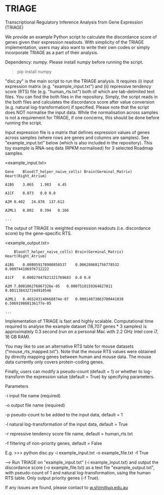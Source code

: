 # TRIAGE
Transcriptional Regulatory Inference Analysis from Gene Expression (TRIAGE)

We provide an example Python script to calculate the discordance score of genes given their expression readouts. With simplicity of the TRIAGE implementation, users may also want to write their own codes or simply incorporate TRIAGE as a part of their analysis.

Dependency: numpy. Please install numpy before running the script. 

> pip install numpy

"disc.py" is the main script to run the TRIAGE analysis. It requires (i) input expression matrix (e.g. "example_input.txt") and (ii) repressive tendency score (RTS) file (e.g. "human_rts.txt") both of which are tab-delimited text files. You can find the both files in the repository. Simply, the script reads in the both files and calculates the discordance score after value conversion (e.g. natural log-transformation) if specified. Please note that the script does NOT normalise the input data. While the normalisation across samples is not a requirement for TRIAGE, if one concerns, this should be done before running the script.

Input expression file is a matrix that defines expression values of genes across samples (where rows are genes and columns are samples). See "example_input.txt" below (which is also included in the repository). This toy example is RNA-seq data (RPKM normalised) for 3 selected Roadmap samples.  

<example_input.txt>

	Gene	Blood(T_helper_naive_cells)	Brain(Germinal_Matrix)	Heart(Right_Atrium) 

	A1BG	3.065	1.983	4.45 

	A1CF	0.073	0.0	0.0 

	A2M	0.402	24.878	137.612 

	A2ML1	0.002	0.394	0.166 

	...

The output of TRIAGE is weighted expression readouts (i.e. discordance score) by the gene-specific RTS. 


<example_output.txt> 

		Blood(T_helper_naive_cells)	Brain(Germinal_Matrix)	Heart(Right_Atrium) 
  
	A1BG	0.008059178900858537	0.006280681756778532	0.009744106976712222 

	A1CF	0.00027847821321769683	0.0	0.0 

	A2M	7.800106276867326e-05	0.0007510159364827811	0.0011384327244910546 

	A2ML1	8.465243140668874e-07	0.00014073863700441038	6.506919860136177e-05 

	...

Implementation of TRIAGE is fast and highly scalable. Computational time required to analyse the example dataset (18,707 genes * 3 samples) is approximately 0.3 second (run on a personal Mac with 2.2 GHz Intel core i7, 16 GB RAM). 

You may like to use an alternative RTS table for mouse datasets ("mouse_rts_mapped.txt"). Note that the mouse RTS values were obtained by directly mapping genes between human and mouse data. The mouse data currently only covers protein-coding genes.

Finally, users can modify a pseudo-count (default = 1) or whether to log-transform the expression value (default = True) by specifying parameters.

Parameters

  -i input file name (required) 
  
  -o output file name (required) 
  
  -p pseudo-count to be added to the input data, default = 1 
  
  -l natural log-transformation of the input data, default = True 
  
  -r repressive tendency score file name, default = human_rts.txt
  
  -f filtering of non-priority genes, default = False
  
  
  E.g. >>> python disc.py -i example_input.txt -o example_file.txt -f True
  
  --> Run TRIAGE on "example_input.txt" (-i example_input.txt) and output the discordance score (-o example_file.txt) as a text file "example_output.txt", with pseudo-count of 1 and natural log-transformation, using the human RTS table. Only output priority genes (-f True). 

If any issues are found, please contact to w.shim@uq.edu.au
